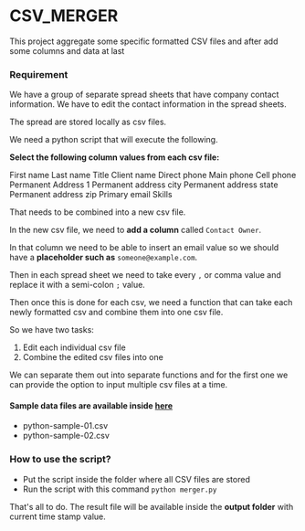 # CSV_MERGER

This project aggregate some specific formatted CSV files and after add some columns and data at last



### Requirement

We have a group of separate spread sheets that have company contact information.  We have to edit the contact information in the spread sheets.

The spread are stored locally as csv files.

We need a python script that will execute the following.

**Select the following column values from each csv file:**

First name 
Last name 
Title 
Client name
Direct phone 
Main phone 
Cell phone 
Permanent Address 1
Permanent address city
Permanent address state 
Permanent address zip
Primary email 
Skills

That needs to be combined into a new csv file.

In the new csv file, we need to **add a column** called `Contact Owner`.

In that column we need to be able to insert an email value so we should have a **placeholder such as** `someone@example.com`.

Then in each spread sheet we need to take every `,` or comma value and replace it with a semi-colon `;` value.

Then once this is done for each csv, we need a function that can take each newly formatted csv and combine them into one csv file.

So we have two tasks:

1. Edit each individual csv file
2. Combine the edited csv files into one

We can separate them out into separate functions and for the first one we can provide the option to input multiple csv files at a time.





#### Sample data files are available inside [here](csv_merger) 

- python-sample-01.csv
- python-sample-02.csv



### How to use the script?

- Put the script inside the folder where all CSV files are stored
- Run the script with this command `python merger.py`



That's all to do.  The result file will be available inside the **output folder** with current time stamp value. 